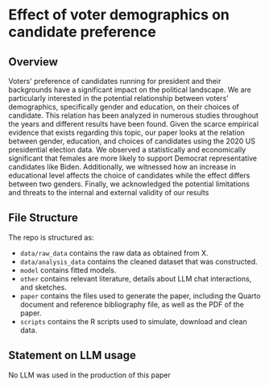 # Effect of voter demographics on candidate preference


## Overview

Voters' preference of candidates running for president and their backgrounds have a significant impact on the political landscape. We are particularly interested in the potential relationship between voters’ demographics, specifically gender and education, on their choices of candidate. This relation has been analyzed in numerous studies throughout the years and different results have been found. Given the scarce empirical evidence that exists regarding this topic, our paper looks at the relation between gender, education, and choices of candidates using the 2020 US presidential election data. We observed a statistically and economically significant that females are more likely to support Democrat representative candidates like Biden. Additionally, we witnessed how an increase in educational level affects the choice of candidates while the effect differs between two genders. Finally, we acknowledged the potential limitations and threats to the internal and external validity of our results


## File Structure

The repo is structured as:

-   `data/raw_data` contains the raw data as obtained from X.
-   `data/analysis_data` contains the cleaned dataset that was constructed.
-   `model` contains fitted models. 
-   `other` contains relevant literature, details about LLM chat interactions, and sketches.
-   `paper` contains the files used to generate the paper, including the Quarto document and reference bibliography file, as well as the PDF of the paper. 
-   `scripts` contains the R scripts used to simulate, download and clean data.


## Statement on LLM usage

No LLM was used in the production of this paper

